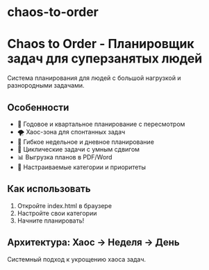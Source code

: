 # chaos-to-order
# Chaos to Order - Планировщик задач для суперзанятых людей

Система планирования для людей с большой нагрузкой и разнородными задачами.

## Особенности
- 🎯 Годовое и квартальное планирование с пересмотром
- 🌪️ Хаос-зона для спонтанных задач
- 📅 Гибкое недельное и дневное планирование
- 🔄 Циклические задачи с умным сдвигом
- 📊 Выгрузка планов в PDF/Word
- 🎨 Настраиваемые категории и приоритеты

## Как использовать
1. Откройте index.html в браузере
2. Настройте свои категории
3. Начните планировать!

## Архитектура: Хаос → Неделя → День
Системный подход к укрощению хаоса задач.
